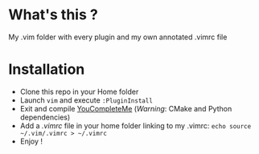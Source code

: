 # What's this ?
My .vim folder with every plugin and my own annotated .vimrc file

# Installation
- Clone this repo in your Home folder
- Launch `vim` and execute `:PluginInstall`
- Exit and compile [YouCompleteMe](https://github.com/Valloric/YouCompleteMe#ubuntu-linux-x64) (*Warning*: CMake and Python dependencies)
- Add a *.vimrc* file in your home folder linking to my .vimrc: `echo source ~/.vim/.vimrc > ~/.vimrc`
- Enjoy !
